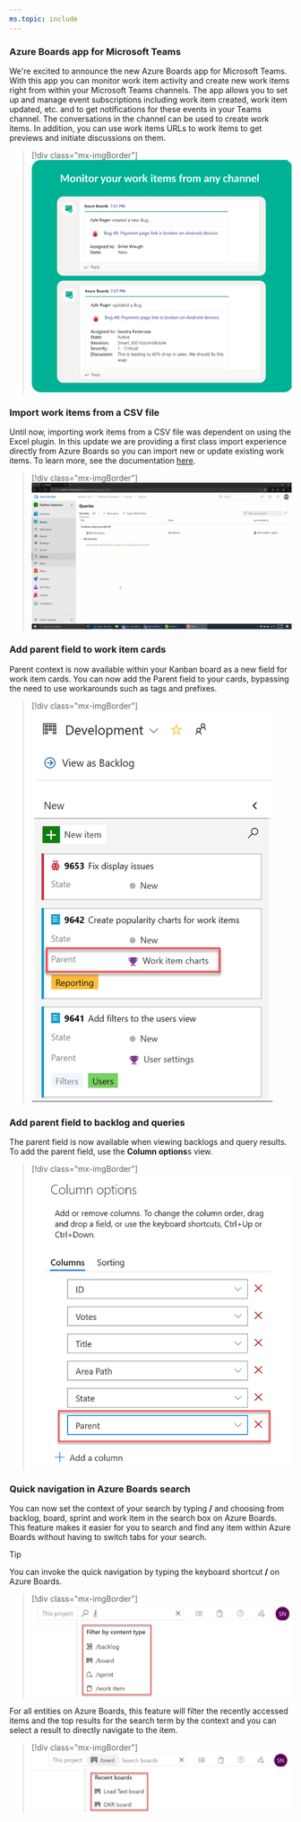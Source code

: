 ```yaml
---
ms.topic: include
---
```


### Azure Boards app for Microsoft Teams

We're excited to announce the new Azure Boards app for Microsoft Teams. With this app you can monitor work item activity and create new work items right from within your Microsoft Teams channels. The app allows you to set up and manage event subscriptions including work item created, work item updated, etc. and to get notifications for these events in your Teams channel. The conversations in the channel can be used to create work items. In addition, you can use work items URLs to work items to get previews and initiate discussions on them.

> [!div class="mx-imgBorder"]
> ![Badge](../../_img/159_03.png)

### Import work items from a CSV file

Until now, importing work items from a CSV file was dependent on using the Excel plugin. In this update we are providing a first class import experience directly from Azure Boards so you can import new or update existing work items. To learn more, see the documentation [here](https://docs.microsoft.com/en-us/azure/devops/boards/queries/import-work-items-from-csv?view=azure-devops).

> [!div class="mx-imgBorder"]
> ![Badge](../../_img/159_01.gif)


### Add parent field to work item cards

Parent context is now available within your Kanban board as a new field for work item cards. You can now add the Parent field to your cards, bypassing the need to use workarounds such as tags and prefixes.

> [!div class="mx-imgBorder"]
> ![Badge](../../_img/159_11.png)

### Add parent field to backlog and queries

The parent field is now available when viewing backlogs and query results. To add the parent field, use the **Column options**s view.

> [!div class="mx-imgBorder"]
> ![Badge](../../_img/159_02.png)

### Quick navigation in Azure Boards search

You can now set the context of your search by typing **/** and choosing from backlog, board, sprint and work item in the search box on Azure Boards. This feature makes it easier for you to search and find any item within Azure Boards without having to switch tabs for your search.  

> [!Tip] 
> You can invoke the quick navigation by typing the keyboard shortcut **/** on Azure Boards. 

> [!div class="mx-imgBorder"]
> ![Badge](../../_img/159_06.png)

For all entities on Azure Boards, this feature will filter the recently accessed items and the top results for the search term by the context and you can select a result to directly navigate to the item. 

> [!div class="mx-imgBorder"]
> ![Badge](../../_img/159_07.png)
